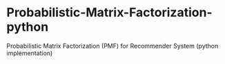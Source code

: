 # Probabilistic-Matrix-Factorization-python
Probabilistic Matrix Factorization (PMF) for Recommender System (python implementation)
